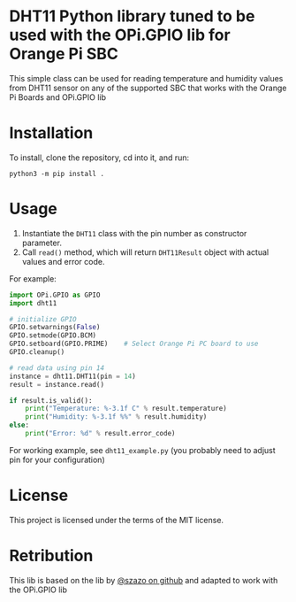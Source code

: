 # DHT11 Python library tuned to be used with the OPi.GPIO lib for Orange Pi SBC

This simple class can be used for reading temperature and humidity values from DHT11 sensor on any of the supported SBC that works with the Orange Pi Boards and OPi.GPIO lib 

# Installation

To install, clone the repository, cd into it, and run:

```
python3 -m pip install .
```

# Usage

1. Instantiate the `DHT11` class with the pin number as constructor parameter.
2. Call `read()` method, which will return `DHT11Result` object with actual values and error code.

For example:

```python
import OPi.GPIO as GPIO
import dht11

# initialize GPIO
GPIO.setwarnings(False)
GPIO.setmode(GPIO.BCM)
GPIO.setboard(GPIO.PRIME)    # Select Orange Pi PC board to use
GPIO.cleanup()

# read data using pin 14
instance = dht11.DHT11(pin = 14)
result = instance.read()

if result.is_valid():
    print("Temperature: %-3.1f C" % result.temperature)
    print("Humidity: %-3.1f %%" % result.humidity)
else:
    print("Error: %d" % result.error_code)
```

For working example, see `dht11_example.py` (you probably need to adjust pin for your configuration)


# License

This project is licensed under the terms of the MIT license.

# Retribution

This lib is based on the lib by [@szazo on github](https://github.com/szazo/DHT11_Python.git) and adapted to work with the OPi.GPIO lib

